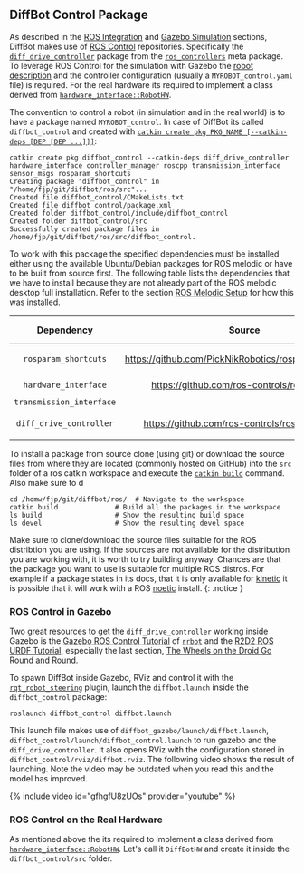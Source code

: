 ## DiffBot Control Package

As described in the [ROS Integration](https://fjp.at/projects/diffbot/ros-integration/#ros-control) and 
[Gazebo Simulation](https://fjp.at/projects/diffbot/ros-packages/gazebo/) sections, 
DiffBot makes use of [ROS Control](https://fjp.at/posts/ros/ros-control/) repositories. 
Specifically the [`diff_drive_controller`](http://wiki.ros.org/diff_drive_controller) package from the 
[`ros_controllers`](https://github.com/ros-controls/ros_controllers) meta package. 
To leverage ROS Control for the simulation with Gazebo the [robot description](https://fjp.at/projects/diffbot/ros-packages/robot-description/) and the 
controller configuration (usually a `MYROBOT_control.yaml` file) is required. For the real hardware its required to implement 
a class derived from [`hardware_interface::RobotHW`](http://docs.ros.org/melodic/api/hardware_interface/html/c++/classhardware__interface_1_1RobotHW.html).

The convention to control a robot (in simulation and in the real world) is to have a package named `MYROBOT_control`. In case of DiffBot its called `diffbot_control` and created with
[`catkin create pkg PKG_NAME [--catkin-deps [DEP [DEP ...]]]`](https://catkin-tools.readthedocs.io/en/latest/verbs/catkin_create.html#catkin-create-pkg):

```console
catkin create pkg diffbot_control --catkin-deps diff_drive_controller hardware_interface controller_manager roscpp transmission_interface sensor_msgs rosparam_shortcuts 
Creating package "diffbot_control" in "/home/fjp/git/diffbot/ros/src"...
Created file diffbot_control/CMakeLists.txt
Created file diffbot_control/package.xml
Created folder diffbot_control/include/diffbot_control
Created folder diffbot_control/src
Successfully created package files in /home/fjp/git/diffbot/ros/src/diffbot_control.
```

To work with this package the specified dependencies must be installed either using the available Ubuntu/Debian packages for ROS melodic or have to be built from source first. The following table lists the dependencies that we have to install because they are not already part of the ROS melodic desktop full installation. Refer to the section [ROS Melodic Setup](https://fjp.at/projects/diffbot/ros-melodic/) for how this was installed. 

| Dependency                    | Source                                                | Ubuntu/Debian Package            |
|:-----------------------------:|:-----------------------------------------------------:|:--------------------------------:|
| `rosparam_shortcuts`          | https://github.com/PickNikRobotics/rosparam_shortcuts | `ros-noetic-rosparam-shortcuts` |
| `hardware_interface`          | https://github.com/ros-controls/ros_control           | `ros-noetic-ros-control`        |
| `transmission_interface`                                                                                                 |
| `diff_drive_controller`       | https://github.com/ros-controls/ros_controllers       | `ros-noetic-ros-controllers`    |

To install a package from source clone (using git) or download the source files from where they are located (commonly hosted on GitHub) into the `src` folder of a ros catkin workspace and execute the [`catkin build`](https://catkin-tools.readthedocs.io/en/latest/verbs/catkin_build.html) command. Also make sure to d

```console
cd /homw/fjp/git/diffbot/ros/  # Navigate to the workspace
catkin build              # Build all the packages in the workspace
ls build                  # Show the resulting build space
ls devel                  # Show the resulting devel space
```

Make sure to clone/download the source files suitable for the ROS distribtion you are using. If the sources are not available for the distribution you are working with, it is worth to try building anyway. Chances are that the package you want to use is suitable for multiple ROS distros. For example if a package states in its docs, that it is only available for [kinetic](http://wiki.ros.org/kinetic) it is possible that it will work with a ROS [noetic](http://wiki.ros.org/noetic) install.
{: .notice }


### ROS Control in Gazebo

Two great resources to get the `diff_drive_controller` working inside Gazebo is the [Gazebo ROS Control Tutorial](http://gazebosim.org/tutorials?tut=ros_control)
of [`rrbot`](https://github.com/ros-simulation/gazebo_ros_demos) and the [R2D2 ROS URDF Tutorial](http://wiki.ros.org/urdf/Tutorials/Using%20a%20URDF%20in%20Gazebo), especially the last section, [The Wheels on the Droid Go Round and Round](http://wiki.ros.org/urdf/Tutorials/Using%20a%20URDF%20in%20Gazebo#The_Wheels_on_the_Droid_Go_Round_and_Round).

To spawn DiffBot inside Gazebo, RViz and control it with the [`rqt_robot_steering`](http://wiki.ros.org/rqt_robot_steering) plugin, 
launch the `diffbot.launch` inside the `diffbot_control` package:

```console
roslaunch diffbot_control diffbot.launch
```

This launch file makes use of `diffbot_gazebo/launch/diffbot.launch`, `diffbot_control/launch/diffbot_control.launch` to run gazebo and the `diff_drive_controller`. It also opens RViz with the configuration stored in `diffbot_control/rviz/diffbot.rviz`. 
The following video shows the result of launching. Note the video may be outdated when you read this and the model has improved.

{% include video id="gfhgfU8zUOs" provider="youtube" %}


### ROS Control on the Real Hardware

As mentioned above the its required to implement a class derived from 
[`hardware_interface::RobotHW`](http://docs.ros.org/melodic/api/hardware_interface/html/c++/classhardware__interface_1_1RobotHW.html).
Let's call it `DiffBotHW` and create it inside the `diffbot_control/src` folder.
